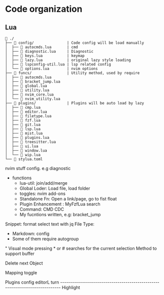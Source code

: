 # Code organization


## Lua

```shell
 ./
├──  config/               | Code config will be load manually
│  ├──  autocmds.lua       | cmd
│  ├──  diagnostic.lua     | Diagnostic
│  ├──  keys.lua           | keymap
│  ├──  lazy.lua           | original lazy style loading
│  ├──  lspconfig-util.lua | lsp related config
│  └──  options.lua        | nvim options
├──  funcs/                | Utility method, used by require
│  ├──  autocmds.lua
│  ├──  bracket_jump.lua
│  ├──  global.lua
│  ├──  utility.lua
│  ├──  nvim_core.lua
│  └──  nvim_utility.lua
├──  plugins/              | Plugins will be auto load by lazy
│  ├──  cmp.lua
│  ├──  editor.lua
│  ├──  filetype.lua
│  ├──  fzf.lua
│  ├──  git.lua
│  ├──  lsp.lua
│  ├──  mist.lua
│  ├──  plugins.lua
│  ├──  treesitter.lua
│  ├──  ui.lua
│  ├──  window.lua
│  └──  wip.lua
└──  stylua.toml
```

nvim stuff config. e.g diagnostic
- functions
    - lua-util: join/add/merge
    - Global Loder: Load file, load folder
    - toggles: nvim add-ons
    - Standalone Fn: Open a link/page, go to fist float
    - Plugin Enhancement : MyFzfLua search
    - Command: CMD CDC
    - My fucntions written, e.g: bracket_jump

Snippet: format select text with jq
File Type:
- Markdown: config
- Some of them require autogroup

" Visual mode pressing * or # searches for the current selection
Method to support buffer

Delete next Object

Mapping toggle

Plugins config
editorL turn ------------------------------------------------------------------------------
Highlight
